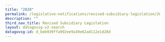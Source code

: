 ```yaml
---
title: "2020"
permalink: /legislative-notifications/revised-subsidiary-legislation/2020/
description: ""
third_nav_title: Revised Subsidiary Legislation
layout: datagovsg-v2-search
datagovsg-id: d_beb939ffa992ee9a30e62ad112e1d28d
---
```

